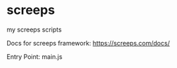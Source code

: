 # screeps
my screeps scripts

Docs for screeps framework: https://screeps.com/docs/

Entry Point: main.js